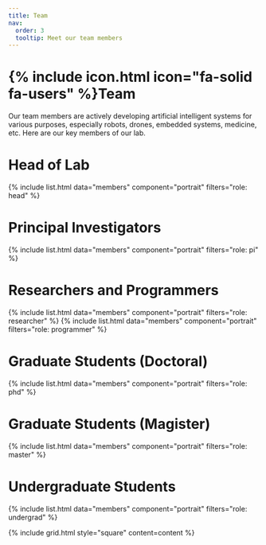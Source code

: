```yaml
---
title: Team
nav:
  order: 3
  tooltip: Meet our team members
---
```


# {% include icon.html icon="fa-solid fa-users" %}Team

Our team members are actively developing artificial intelligent systems for various purposes, especially robots, drones, embedded systems, medicine, etc. Here are our key members of our lab.

# Head of Lab
{% include list.html data="members" component="portrait" filters="role: head" %}

# Principal Investigators
{% include list.html data="members" component="portrait" filters="role: pi" %}

# Researchers and Programmers
{% include list.html data="members" component="portrait" filters="role: researcher" %}
{% include list.html data="members" component="portrait" filters="role: programmer" %}

# Graduate Students (Doctoral)
{% include list.html data="members" component="portrait" filters="role: phd" %}

# Graduate Students (Magister)
{% include list.html data="members" component="portrait" filters="role: master" %}

# Undergraduate Students
{% include list.html data="members" component="portrait" filters="role: undergrad" %}

<!--
{% include list.html data="members" component="portrait" filters="role: ^(?!pi$)" %}
{% include section.html background="images/background.jpg" dark=true %} 
-->

<!--
{% include section.html background="images/background.jpg" dark=true %}

Lorem ipsum dolor sit amet, consectetur adipiscing elit, sed do eiusmod tempor
incididunt ut labore et dolore magna aliqua. Ut enim ad minim veniam, quis
nostrud exercitation ullamco laboris nisi ut aliquip ex ea commodo consequat.
-->

<!--
{% include section.html %}

{% capture content %}

{% include figure.html image="images/photo.jpg" %}
{% include figure.html image="images/photo.jpg" %}
{% include figure.html image="images/photo.jpg" %}

{% endcapture %}
-->

{% include grid.html style="square" content=content %}
